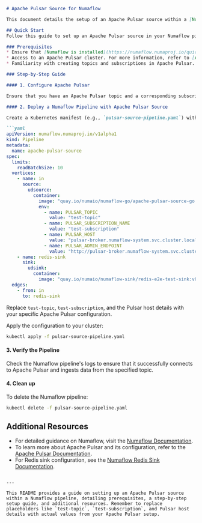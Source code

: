 ```markdown
# Apache Pulsar Source for Numaflow

This document details the setup of an Apache Pulsar source within a [Numaflow](https://numaflow.numaproj.io/) pipeline. The integration of Apache Pulsar as a source allows for the efficient ingestion of data from Apache Pulsar topics into a Numaflow pipeline for further processing and routing to various sinks like Redis.

## Quick Start
Follow this guide to set up an Apache Pulsar source in your Numaflow pipeline.

### Prerequisites
* Ensure that [Numaflow is installed](https://numaflow.numaproj.io/quick-start/) on your Kubernetes cluster.
* Access to an Apache Pulsar cluster. For more information, refer to [Apache Pulsar documentation](https://pulsar.apache.org/docs/en/standalone/).
* Familiarity with creating topics and subscriptions in Apache Pulsar.

### Step-by-Step Guide

#### 1. Configure Apache Pulsar

Ensure that you have an Apache Pulsar topic and a corresponding subscription ready for use. You can create these using the Pulsar admin CLI or the Pulsar dashboard.

#### 2. Deploy a Numaflow Pipeline with Apache Pulsar Source

Create a Kubernetes manifest (e.g., `pulsar-source-pipeline.yaml`) with the following configuration:

```yaml
apiVersion: numaflow.numaproj.io/v1alpha1
kind: Pipeline
metadata:
  name: apache-pulsar-source
spec:
  limits:
    readBatchSize: 10
  vertices:
    - name: in
      source:
        udsource:
          container:
            image: "quay.io/numaio/numaflow-go/apache-pulsar-source-go:latest"
            env:
              - name: PULSAR_TOPIC
                value: "test-topic"
              - name: PULSAR_SUBSCRIPTION_NAME
                value: "test-subscription"
              - name: PULSAR_HOST
                value: "pulsar-broker.numaflow-system.svc.cluster.local:6650"
              - name: PULSAR_ADMIN_ENDPOINT
                value: "http://pulsar-broker.numaflow-system.svc.cluster.local:8080"
    - name: redis-sink
      sink:
        udsink:
          container:
            image: "quay.io/numaio/numaflow-sink/redis-e2e-test-sink:v0.5.0"
  edges:
    - from: in
      to: redis-sink
```

Replace `test-topic`, `test-subscription`, and the Pulsar host details with your specific Apache Pulsar configuration.

Apply the configuration to your cluster:
```bash
kubectl apply -f pulsar-source-pipeline.yaml
```

#### 3. Verify the Pipeline

Check the Numaflow pipeline's logs to ensure that it successfully connects to Apache Pulsar and ingests data from the specified topic.

#### 4. Clean up

To delete the Numaflow pipeline:
```bash
kubectl delete -f pulsar-source-pipeline.yaml
```

## Additional Resources

- For detailed guidance on Numaflow, visit the [Numaflow Documentation](https://numaflow.numaproj.io/).
- To learn more about Apache Pulsar and its configuration, refer to the [Apache Pulsar Documentation](https://pulsar.apache.org/docs/en/).
- For Redis sink configuration, see the [Numaflow Redis Sink Documentation](https://numaflow.numaproj.io/sinks/redis/).
```

---

This README provides a guide on setting up an Apache Pulsar source within a Numaflow pipeline, detailing prerequisites, a step-by-step setup guide, and additional resources. Remember to replace placeholders like `test-topic`, `test-subscription`, and Pulsar host details with actual values from your Apache Pulsar setup.
